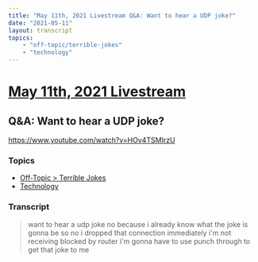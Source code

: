 ```yaml
---
title: "May 11th, 2021 Livestream Q&A: Want to hear a UDP joke?"
date: "2021-05-11"
layout: transcript
topics:
    - "off-topic/terrible-jokes"
    - "technology"
---
```

# [May 11th, 2021 Livestream](../2021-05-11.md)
## Q&A: Want to hear a UDP joke?
https://www.youtube.com/watch?v=HOv4TSMIrzU

### Topics
* [Off-Topic > Terrible Jokes](../topics/off-topic/terrible-jokes.md)
* [Technology](../topics/technology.md)

### Transcript

> want to hear a udp joke no because i already know what the joke is gonna be so no i dropped that connection immediately i'm not receiving blocked by router i'm gonna have to use punch through to get that joke to me
